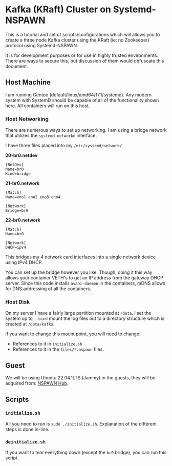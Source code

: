 # Kafka (KRaft) Cluster on Systemd-NSPAWN

This is a tutorial and set of scripts/configurations which will allows you to 
create a three node Kafka cluster using the KRaft (ie: no Zookeeper) protocol
using Systemd-NSPAWN.

It is for development purposes or for use in highly trusted environments. There
are ways to secure this, but discussion of them would obfuscate this document.

## Host Machine

I am running Gentoo (default/linux/amd64/17.1/systemd).  Any modern system with
SystemD should be capable of all of the functionality shown here.  All 
containers will run on this host.

### Host Networking

There are numerous ways to set up networking.  I am using a bridge network that
utilizes the `systemd-networkd` interface.  

I have three files placed into my `/etc/systemd/network/`

**20-br0.netdev**
```
[NetDev]
Name=br0
Kind=bridge
```

**21-br0.network**
```
[Match]
Name=eno1 eno2 eno3 eno4

[Network]
Bridge=br0
```

**22-br0.network**
```
[Match]
Name=br0

[Network]
DHCP=ipv4
```

This bridges my 4 network card interfaces into a single network device using 
IPv4 DHCP.

You can set up the bridge however you like.  Though, doing it this way allows
your container VETH's to get an IP address from the gateway DHCP server.  Since
this code installs `avahi-daemon` in the containers, mDNS allows for DNS 
addressing of all the containers.

### Host Disk

On my server I have a fairly large partition mounted at `/data`.  I set the 
system up to `--bind` mount the log files out to a directory structure which
is created at `/data/kafka`.

If you want to change this mount point, you will need to change:
- References to it in `initialize.sh`
- References to it in the `files/*.nspawn` files.

## Guest

We will be using Ubuntu 22.04.1LTS (Jammy) in the guests, they will be acquired from:
[NSPAWN Hub](https://hub.nspawn.org).

## Scripts

### `initialize.sh`

All you need to run is `sudo ./initialize.sh`.  Explanation of the different 
steps is done in-line.

### `deinitialize.sh`

If you want to tear everything down (except the `br0` bridge), you can run this 
script.
